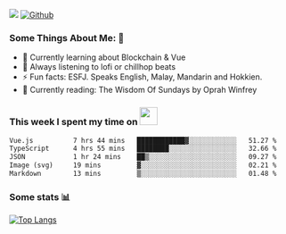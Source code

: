![](https://visitor-badge.laobi.icu/badge?page_id=seanho96.seanho96)
[![Github](https://img.shields.io/github/followers/seanho96?label=Follow&style=social)](https://github.com/seanho96)

### Some Things About Me: 👋
- 🌱 Currently learning about Blockchain & Vue
- :musical_note: Always listening to lofi or chillhop beats
- :zap: Fun facts: ESFJ. Speaks English, Malay, Mandarin and Hokkien.
- :book: Currently reading: The Wisdom Of Sundays by Oprah Winfrey

### This week I spent my time on <img src="https://media.giphy.com/media/SvQzkTQb3ZwKcj1QTO/giphy.gif" width="32">

<!--START_SECTION:waka-->

```txt
Vue.js          7 hrs 44 mins   ████████████▓░░░░░░░░░░░░   51.27 %
TypeScript      4 hrs 55 mins   ████████░░░░░░░░░░░░░░░░░   32.66 %
JSON            1 hr 24 mins    ██▒░░░░░░░░░░░░░░░░░░░░░░   09.27 %
Image (svg)     19 mins         ▓░░░░░░░░░░░░░░░░░░░░░░░░   02.21 %
Markdown        13 mins         ▒░░░░░░░░░░░░░░░░░░░░░░░░   01.48 %
```

<!--END_SECTION:waka-->

### Some stats 📊

[![Top Langs](https://github-readme-stats.vercel.app/api/top-langs/?username=seanho96&layout=compact&theme=graywhite)](https://github.com/anuraghazra/github-readme-stats)
<br/>
<!-- ![GitHub stats](https://github-readme-stats.vercel.app/api?username=seanho96&show_icons=true&theme=graywhite)-->

